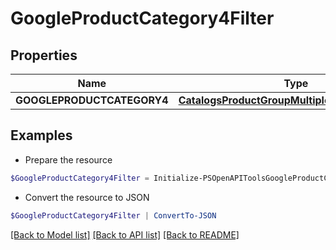 # GoogleProductCategory4Filter
## Properties

Name | Type | Description | Notes
------------ | ------------- | ------------- | -------------
**GOOGLEPRODUCTCATEGORY4** | [**CatalogsProductGroupMultipleStringListCriteria**](.md) |  | 

## Examples

- Prepare the resource
```powershell
$GoogleProductCategory4Filter = Initialize-PSOpenAPIToolsGoogleProductCategory4Filter  -GOOGLEPRODUCTCATEGORY4 null
```

- Convert the resource to JSON
```powershell
$GoogleProductCategory4Filter | ConvertTo-JSON
```

[[Back to Model list]](../README.md#documentation-for-models) [[Back to API list]](../README.md#documentation-for-api-endpoints) [[Back to README]](../README.md)

